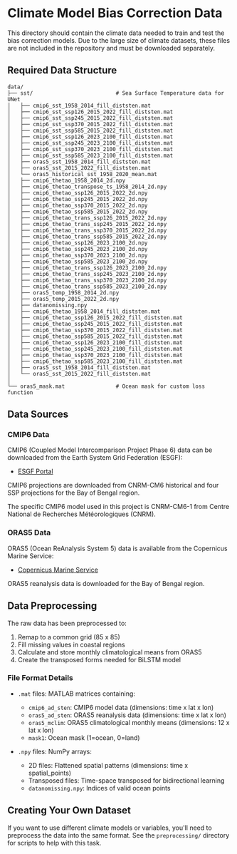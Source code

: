 # Climate Model Bias Correction Data

This directory should contain the climate data needed to train and test the bias correction models. Due to the large size of climate datasets, these files are not included in the repository and must be downloaded separately.

## Required Data Structure

```
data/
├── sst/                          # Sea Surface Temperature data for UNet
│   ├── cmip6_sst_1958_2014_fill_diststen.mat
│   ├── cmip6_sst_ssp126_2015_2022_fill_diststen.mat
│   ├── cmip6_sst_ssp245_2015_2022_fill_diststen.mat
│   ├── cmip6_sst_ssp370_2015_2022_fill_diststen.mat
│   ├── cmip6_sst_ssp585_2015_2022_fill_diststen.mat
│   ├── cmip6_sst_ssp126_2023_2100_fill_diststen.mat
│   ├── cmip6_sst_ssp245_2023_2100_fill_diststen.mat
│   ├── cmip6_sst_ssp370_2023_2100_fill_diststen.mat
│   ├── cmip6_sst_ssp585_2023_2100_fill_diststen.mat
│   ├── oras5_sst_1958_2014_fill_diststen.mat
│   ├── oras5_sst_2015_2022_fill_diststen.mat
│   └── oras5_historical_sst_1958_2020_mean.mat
│   ├── cmip6_thetao_1958_2014_2d.npy
│   ├── cmip6_thetao_transpose_ts_1958_2014_2d.npy
│   ├── cmip6_thetao_ssp126_2015_2022_2d.npy
│   ├── cmip6_thetao_ssp245_2015_2022_2d.npy
│   ├── cmip6_thetao_ssp370_2015_2022_2d.npy
│   ├── cmip6_thetao_ssp585_2015_2022_2d.npy
│   ├── cmip6_thetao_trans_ssp126_2015_2022_2d.npy
│   ├── cmip6_thetao_trans_ssp245_2015_2022_2d.npy
│   ├── cmip6_thetao_trans_ssp370_2015_2022_2d.npy
│   ├── cmip6_thetao_trans_ssp585_2015_2022_2d.npy
│   ├── cmip6_thetao_ssp126_2023_2100_2d.npy
│   ├── cmip6_thetao_ssp245_2023_2100_2d.npy
│   ├── cmip6_thetao_ssp370_2023_2100_2d.npy
│   ├── cmip6_thetao_ssp585_2023_2100_2d.npy
│   ├── cmip6_thetao_trans_ssp126_2023_2100_2d.npy
│   ├── cmip6_thetao_trans_ssp245_2023_2100_2d.npy
│   ├── cmip6_thetao_trans_ssp370_2023_2100_2d.npy
│   ├── cmip6_thetao_trans_ssp585_2023_2100_2d.npy
│   ├── oras5_temp_1958_2014_2d.npy
│   ├── oras5_temp_2015_2022_2d.npy
│   ├── datanomissing.npy
│   ├── cmip6_thetao_1958_2014_fill_diststen.mat
│   ├── cmip6_thetao_ssp126_2015_2022_fill_diststen.mat
│   ├── cmip6_thetao_ssp245_2015_2022_fill_diststen.mat
│   ├── cmip6_thetao_ssp370_2015_2022_fill_diststen.mat
│   ├── cmip6_thetao_ssp585_2015_2022_fill_diststen.mat
│   ├── cmip6_thetao_ssp126_2023_2100_fill_diststen.mat
│   ├── cmip6_thetao_ssp245_2023_2100_fill_diststen.mat
│   ├── cmip6_thetao_ssp370_2023_2100_fill_diststen.mat
│   ├── cmip6_thetao_ssp585_2023_2100_fill_diststen.mat
│   ├── oras5_sst_1958_2014_fill_diststen.mat
│   └── oras5_sst_2015_2022_fill_diststen.mat
│
└── oras5_mask.mat                # Ocean mask for custom loss function
```

## Data Sources

### CMIP6 Data
CMIP6 (Coupled Model Intercomparison Project Phase 6) data can be downloaded from the Earth System Grid Federation (ESGF):
- [ESGF Portal](https://esgf-node.llnl.gov/projects/cmip6/)

CMIP6 projections are downloaded from CNRM-CM6 historical and four SSP projections for the Bay of Bengal region.

The specific CMIP6 model used in this project is CNRM-CM6-1 from Centre National de Recherches Météorologiques (CNRM).

### ORAS5 Data
ORAS5 (Ocean ReAnalysis System 5) data is available from the Copernicus Marine Service:
- [Copernicus Marine Service](https://marine.copernicus.eu/)

ORAS5 reanalysis data is downloaded for the Bay of Bengal region.

## Data Preprocessing

The raw data has been preprocessed to:
1. Remap to a common grid (85 x 85)
2. Fill missing values in coastal regions
3. Calculate and store monthly climatological means from ORAS5
4. Create the transposed forms needed for BiLSTM model

### File Format Details

- `.mat` files: MATLAB matrices containing:
  - `cmip6_ad_sten`: CMIP6 model data (dimensions: time x lat x lon)
  - `oras5_ad_sten`: ORAS5 reanalysis data (dimensions: time x lat x lon)
  - `oras5_mclim`: ORAS5 climatological monthly means (dimensions: 12 x lat x lon)
  - `mask1`: Ocean mask (1=ocean, 0=land)

- `.npy` files: NumPy arrays:
  - 2D files: Flattened spatial patterns (dimensions: time x spatial_points)
  - Transposed files: Time-space transposed for bidirectional learning
  - `datanomissing.npy`: Indices of valid ocean points


## Creating Your Own Dataset

If you want to use different climate models or variables, you'll need to preprocess the data into the same format. See the `preprocessing/` directory for scripts to help with this task.


